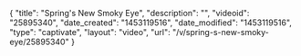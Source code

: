 {
    "title": "Spring's New Smoky Eye",
    "description": "",
    "videoid": "25895340",
    "date_created": "1453119516",
    "date_modified": "1453119516",
    "type": "captivate",
    "layout": "video",
    "url": "\/v\/spring-s-new-smoky-eye\/25895340"
}